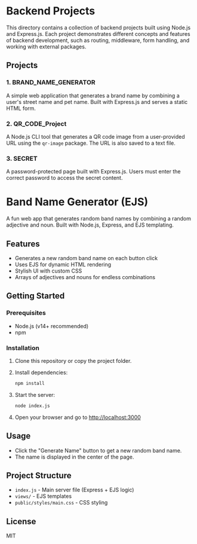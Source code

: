 # Backend Projects

This directory contains a collection of backend projects built using Node.js and Express.js. Each project demonstrates different concepts and features of backend development, such as routing, middleware, form handling, and working with external packages.

## Projects

### 1. BRAND_NAME_GENERATOR

A simple web application that generates a brand name by combining a user's street name and pet name. Built with Express.js and serves a static HTML form.

### 2. QR_CODE_Project

A Node.js CLI tool that generates a QR code image from a user-provided URL using the `qr-image` package. The URL is also saved to a text file.

### 3. SECRET

A password-protected page built with Express.js. Users must enter the correct password to access the secret content.

# Band Name Generator (EJS)

A fun web app that generates random band names by combining a random adjective and noun. Built with Node.js, Express, and EJS templating.

## Features

- Generates a new random band name on each button click
- Uses EJS for dynamic HTML rendering
- Stylish UI with custom CSS
- Arrays of adjectives and nouns for endless combinations

## Getting Started

### Prerequisites

- Node.js (v14+ recommended)
- npm

### Installation

1. Clone this repository or copy the project folder.
2. Install dependencies:

   ```sh
   npm install
   ```

3. Start the server:

   ```sh
   node index.js
   ```

4. Open your browser and go to [http://localhost:3000](http://localhost:3000)

## Usage

- Click the "Generate Name" button to get a new random band name.
- The name is displayed in the center of the page.

## Project Structure

- `index.js` - Main server file (Express + EJS logic)
- `views/` - EJS templates
- `public/styles/main.css` - CSS styling

## License

MIT
